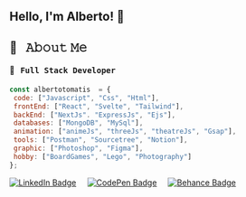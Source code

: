  ##  Hello, I'm Alberto! 👋 
 ## 💬 &nbsp; 𝙰𝚋𝚘𝚞𝚝 𝙼𝚎
 #### 🚀 &nbsp; <samp>Full Stack Developer</samp>
 ```javascript
const albertotomatis  = {
  code: ["Javascript", "Css", "Html"],
  frontEnd: ["React", "Svelte", "Tailwind"],
  backEnd: ["NextJs". "ExpressJs", "Ejs"],
  databases: ["MongoDB", "MySql"],
  animation: ["animeJs", "threeJs", "theatreJs", "Gsap"],
  tools: ["Postman", "Sourcetree", "Notion"],
  graphic: ["Photoshop", "Figma"],
  hobby: ["BoardGames", "Lego", "Photography"]
};
```
[![LinkedIn Badge](https://img.shields.io/badge/LinkedIn-%230A66C2.svg?&style=for-the-badge&logo=linkedin&logoColor=white)](https://www.linkedin.com/in/alberto-tomatis/) &nbsp;&nbsp;&nbsp;
[![CodePen Badge](https://img.shields.io/badge/CodePen-%231E1E1E.svg?&style=for-the-badge&logo=codepen&logoColor=black&color=white)](https://codepen.io/alby_design/pens/public) &nbsp;&nbsp;&nbsp;
[![Behance Badge](https://img.shields.io/badge/behance-%23053eff.svg?&style=for-the-badge&logo=behance&logoColor=white)](https://www.behance.net/albertotomatis/) &nbsp;&nbsp;&nbsp;
